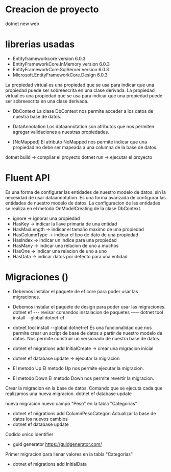 # Creacion de proyecto
dotnet new web

# librerias usadas
- Entityframeworkcore version 6.0.3
- EntityFrameworkCore.InMemory version 6.0.3
- EntityFrameworkCore.SqlServer version 6.0.3
- Microsoft.EntityFrameworkCore.Design 6.0.3

La propiedad virtual es una propiedad que se usa para indicar que una propiedad puede ser sobreescrita en una clase derivada. La propiedad virtual es una propiedad que se usa para indicar que una propiedad puede ser sobreescrita en una clase derivada.

- DbContext
La clase DbContext nos permite acceder a los datos de nuestra base de datos.

- DataAnnotation
Los dataannotation son atributos que nos permiten agregar validaciones a nuestras propiedades.

- [NoMapped]
El atributo NoMapped nos permite indicar que una propiedad no debe ser mapeada a una columna de la base de datos.

dotnet build -> compilar el proyecto
dotnet run -> ejecutar el proyecto

# Fluent API
Es una forma de configurar las entidades de nuestro modelo de datos.  sin la necesidad de usar dataannotation.
Es una forma avanzada de configurar las entidades de nuestro modelo de datos.
La configuracion de las entidades se realiza en el metodo OnModelCreating de la clase DbContext.

- ignore -> ignorar una propiedad
- HasKey -> indicar la llave primaria de una entidad
- HasMaxLength -> indicar el tamaño maximo de una propiedad
- HasColumnType -> indicar el tipo de dato de una propiedad
- HasIndex -> indicar un indice para una propiedad
- HasMany -> indicar una relacion de uno a muchos
- HasOne -> indicar una relacion de uno a uno
- HasData -> indicar datos por defecto para una entidad

# Migraciones ()
- Debemos instalar el paquete de ef core para poder usar las migraciones.
- Debemos instalar el paquete de design para poder usar las migraciones.
dotnet ef --- revisar comandos
instalacion de paquetes ---- dotnet tool install --global dotnet-ef
- dotnet tool install --global dotnet-ef
Es una funcionalidad que nos permite crear un script de base de datos a partir de nuestro modelo de datos.
Nos permite construir un versionado de nuestra base de datos.
- dotnet ef migrations add InitialCreate -> crear una migracion inicial
- dotnet ef database update -> ejecutar la migracion

- El metodo Up
El metodo Up nos permite ejecutar la migracion.
- El metodo Down
El metodo Down nos permite revertir la migracion.

Crear la migracion en la base de datos.
Comando que se ejecuta cada que realizamos una nueva migracion.
dotnet ef database update

nueva migracion nuevo campo "Peso" en la tabla "Categorias"
- dotnet ef migrations add ColumnPesoCategori
Actualizar la base de datos los nuevos cambios
- dotnet ef database update

Codido unico identifier
- guid generator
https://guidgenerator.com/

Primer migracion para llenar valores en la tabla "Categorias"
- dotnet ef migrations add InitialData